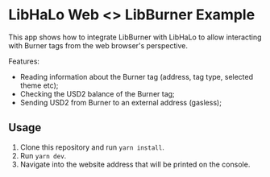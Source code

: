 # LibHaLo Web <> LibBurner Example

This app shows how to integrate LibBurner with LibHaLo to allow interacting with Burner tags from the web browser's
perspective.

Features:

* Reading information about the Burner tag (address, tag type, selected theme etc);
* Checking the USD2 balance of the Burner tag;
* Sending USD2 from Burner to an external address (gasless);

## Usage

1. Clone this repository and run `yarn install`.
2. Run `yarn dev`.
3. Navigate into the website address that will be printed on the console.

